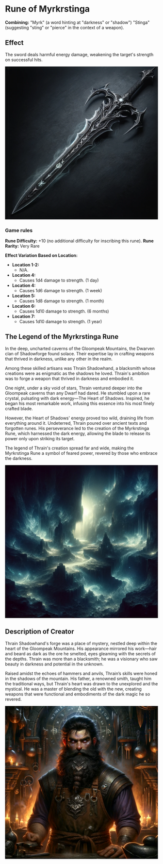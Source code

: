 # Rune of Myrkrstinga

**Combining:** 
"Myrk" (a word hinting at "darkness" or "shadow")
"Stinga" (suggesting "sting" or "pierce" in the context of a weapon).

## Effect
The sword deals harmful energy damage, weakening the target's strength on successful hits.


![Rune of Myrkrstinga Weapon](Myrkrstinga_Rune_Weapon.png)

### Game rules
**Rune Difficulty:** +10 (no additional difficulty for inscribing this rune).
**Rune Rarity:** Very Rare

**Effect Variation Based on Location:**
- **Location 1-2:**     
    - N/A.
- **Location 4:**
    - Causes 1d4 damage to strength. (1 day)
- **Location 4:**
    - Causes 1d6 damage to strength. (1 week)
- **Location 5:**   
    - Causes 1d8 damage to strength. (1 month)
- **Location 6:**     
    - Causes 1d10 damage to strength. (6 months)
- **Location 7:**     
    - Causes 1d10 damage to strength. (1 year)

## The Legend of the Myrkrstinga Rune
In the deep, uncharted caverns of the Gloompeak Mountains, the Dwarven clan of Shadowforge found solace. Their expertise lay in crafting weapons that thrived in darkness, unlike any other in the realm.

Among these skilled artisans was Thrain Shadowhand, a blacksmith whose creations were as enigmatic as the shadows he loved. Thrain's ambition was to forge a weapon that thrived in darkness and embodied it.

One night, under a sky void of stars, Thrain ventured deeper into the Gloompeak caverns than any Dwarf had dared. He stumbled upon a rare crystal, pulsating with dark energy—The Heart of Shadows. Inspired, he began his most remarkable work, infusing this essence into his most finely crafted blade.

However, the Heart of Shadows' energy proved too wild, draining life from everything around it. Undeterred, Thrain poured over ancient texts and forgotten runes. His perseverance led to the creation of the Myrkrstinga Rune, which harnessed the dark energy, allowing the blade to release its power only upon striking its target.

The legend of Thrain's creation spread far and wide, making the Myrkrstinga Rune a symbol of feared power, revered by those who embrace the darkness.

![Rune of Myrkrstinga Inspiration](Myrkrstinga_Rune_Inspiration.png)

## Description of Creator
Thrain Shadowhand's forge was a place of mystery, nestled deep within the heart of the Gloompeak Mountains. His appearance mirrored his work—hair and beard as dark as the ore he smelted, eyes gleaming with the secrets of the depths. Thrain was more than a blacksmith; he was a visionary who saw beauty in darkness and potential in the unknown.

Raised amidst the echoes of hammers and anvils, Thrain’s skills were honed in the shadows of the mountain. His father, a renowned smith, taught him the traditional ways, but Thrain's heart was drawn to the unexplored and the mystical. He was a master of blending the old with the new, creating weapons that were functional and embodiments of the dark magic he so revered.

![Rune of Myrkrstinga Creator](Myrkrstinga_Rune_Creator.png)
